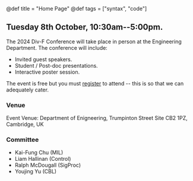 @def title = "Home Page"
@def tags = ["syntax", "code"]

## Tuesday 8th October, 10:30am--5:00pm.

The 2024 Div-F Conference will take place in person at the Engineering Department. The conference will include:

* Invited guest speakers.
* Student / Post-doc presentations.
* Interactive poster session.

The event is free but you must [register](https://forms.office.com/e/4brznNMhk6) to attend -- this is so that we can adequately cater. 

### Venue

Event Venue:
Department of Enigneering,
Trumpinton Street Site
CB2 1PZ, Cambridge, UK

### Committee

* Kai-Fung Chu (MIL)
* Liam Hallinan (Control)
* Ralph McDougall (SigProc)
* Youjing Yu (CBL)


